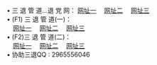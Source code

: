 &#8226; 三 退 管 道...退 党 网：
<a href="http://522.duckdns.org/read/go/8/" target="_blank">网址一</a>
　<a href="http://73.myz.info/read/go/8/" target="_blank">网址二</a>
　<a href="http://657.biz.tm/read/go/8/" target="_blank">网址三</a>
　<br />
&#8226; (F1) 三 退 管 道(一)：<br />
　<a href="http://522.duckdns.org/d/" target="_blank">网址一</a>
　<a href="http://73.myz.info/d/" target="_blank">网址二</a>
　<a href="http://657.biz.tm/d/" target="_blank">网址三</a><br />
&#8226; (F2)三 退 管 道(二)：<br />
　<a href="http://522.duckdns.org/dd/" target="_blank">网址一</a>
　<a href="http://73.myz.info/dd/" target="_blank">网址二</a>
　<a href="http://657.biz.tm/dd/" target="_blank">网址三</a><br />
&#8226; 协助三退QQ :
2965556046<br />
